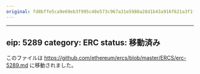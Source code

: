 ```yaml
---
original: fd8bffe5ca9e69eb3f995c48e573c967a31e5988a28d1b43a916f621a3f1f72d
---
```


---
eip: 5289
category: ERC
status: 移動済み
---

このファイルは https://github.com/ethereum/ercs/blob/master/ERCS/erc-5289.md に移動されました。